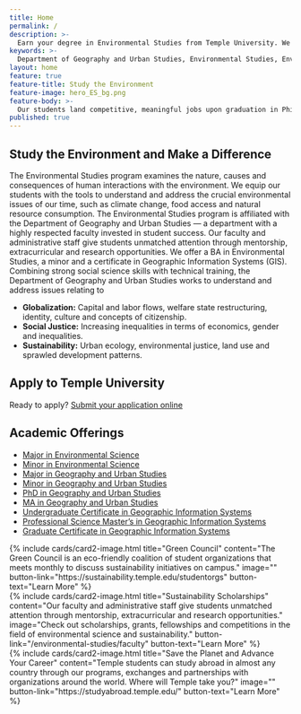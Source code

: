 ```yaml
---
title: Home
permalink: /
description: >-
  Earn your degree in Environmental Studies from Temple University. We are affiliated with the Department of Geography and Urban Studies.
keywords: >-
  Department of Geography and Urban Studies, Environmental Studies, Environmental Studies Degree, Environmental Science Program
layout: home
feature: true
feature-title: Study the Environment
feature-image: hero_ES_bg.png
feature-body: >-
  Our students land competitive, meaningful jobs upon graduation in Philadelphia and beyond, working in business, government and non-     profits sectors.
published: true
---
```

## Study the Environment and Make a Difference
The Environmental Studies program examines the nature, causes and consequences of human interactions with the environment. We equip our students with the tools to understand and address the crucial environmental issues of our time, such as climate change, food access and natural resource consumption. The Environmental Studies program is affiliated with the Department of Geography and Urban Studies — a department with a highly respected faculty invested in student success. Our faculty and administrative staff give students unmatched attention through mentorship, extracurricular and research opportunities. We offer a BA in Environmental Studies, a minor and a certificate in Geographic Information Systems (GIS). Combining strong social science skills with technical training, the Department of Geography and Urban Studies works to understand and address issues relating to

- **Globalization:** Capital and labor flows, welfare state restructuring, identity, culture and concepts of citizenship.
- **Social Justice:** Increasing inequalities in terms of economics, gender and inequalities.
- **Sustainability:** Urban ecology, environmental justice, land use and sprawled development patterns.

## Apply to Temple University
Ready to apply? [Submit your application online](http://admissions.temple.edu/apply)

## Academic Offerings
- [Major in Environmental Science](http://bulletin.temple.edu/undergraduate/liberal-arts/environmental-studies/ba-environmental-studies/)
- [Minor in Environmental Science](http://bulletin.temple.edu/undergraduate/liberal-arts/environmental-studies/ba-environmental-studies/)
- [Major in Geography and Urban Studies](http://bulletin.temple.edu/undergraduate/liberal-arts/geography-urban-studies/ba-geography-urban-studies/)
- [Minor in Geography and Urban Studies](http://bulletin.temple.edu/undergraduate/liberal-arts/geography-urban-studies/minor-geography-urban-studies/)
- [PhD in Geography and Urban Studies](http://bulletin.temple.edu/graduate/scd/cla/geography-urban-studies-phd/)
- [MA in Geography and Urban Studies](http://bulletin.temple.edu/graduate/scd/cla/geography-urban-studies-ma/)
- [Undergraduate Certificate in Geographic Information Systems](http://bulletin.temple.edu/undergraduate/liberal-arts/geography-urban-studies/certificate-geographic-information-systems/)
- [Professional Science Master’s in Geographic Information Systems](http://bulletin.temple.edu/graduate/scd/cla/geographic-information-systems-psm/)
- [Graduate Certificate in Geographic Information Systems](http://bulletin.temple.edu/graduate/scd/cla/geographic-information-systems-certificate/)

<div class="row row-wide">
  <div class="col m12 l4">{% include cards/card2-image.html 
    title="Green Council" 
    content="The Green Council is an eco-friendly coalition of student organizations that meets monthly to discuss sustainability initiatives on campus." 
    image="" 
    button-link="https://sustainability.temple.edu/studentorgs" 
    button-text="Learn More" %}
  </div>
  <div class="row row-wide">
    <div class="col m12 l4">{% include cards/card2-image.html 
      title="Sustainability Scholarships" 
      content="Our faculty and administrative staff give students unmatched attention through mentorship, extracurricular and research opportunities." 
      image="Check out scholarships, grants, fellowships and competitions in the field of environmental science and sustainability." 
      button-link="/environmental-studies/faculty" 
      button-text="Learn More" %}
    </div>
    <div class="row row-wide">
      <div class="col m12 l4">{% include cards/card2-image.html 
        title="Save the Planet and Advance Your Career" 
        content="Temple students can study abroad in almost any country through our programs, exchanges and partnerships with organizations around the world. Where will Temple take you?" 
        image="" 
        button-link="https://studyabroad.temple.edu/" 
        button-text="Learn More" %}
      </div>
</div>
